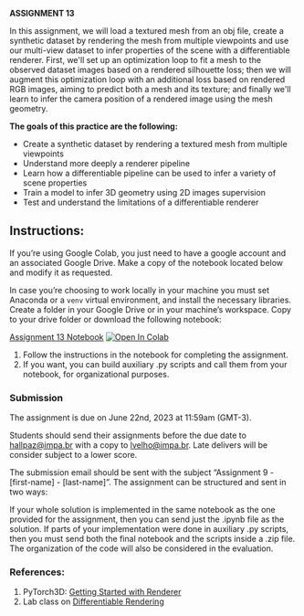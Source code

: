 
**ASSIGNMENT 13**

In this assignment, we will load a textured mesh from an obj file, create a synthetic dataset by rendering the mesh from multiple viewpoints and use our multi-view dataset to infer properties of the scene with a differentiable renderer. First, we'll set up an optimization loop to fit a mesh to the observed dataset images based on a rendered silhouette loss; then we will augment this optimization loop with an additional loss based on rendered RGB images, aiming to predict both a mesh and its texture; and finally we'll learn to infer the camera position of a rendered image using the mesh geometry.

**The goals of this practice are the following:**

-  Create a synthetic dataset by rendering a textured mesh from multiple viewpoints
-  Understand more deeply a renderer pipeline 
-  Learn how a differentiable pipeline can be used to infer a variety of scene properties
-  Train a model to infer 3D geometry using 2D images supervision
-  Test and understand the limitations of a differentiable renderer

## Instructions:
If you’re using Google Colab, you just need to have a google account and an associated Google Drive. Make a copy of the notebook located below and modify it as requested.

In case you’re choosing to work locally in your machine you must set Anaconda or a `venv` virtual environment, and install the necessary libraries. Create a folder in your Google Drive or in your machine’s workspace. Copy to your drive folder or download the following notebook:

[Assignment 13 Notebook](https://colab.research.google.com/github/hallpaz/3dsystems23/blob/main/assignments/lab13_mesh_texture_camera.ipynb.ipynb)
<a href="https://colab.research.google.com/github/hallpaz/3dsystems23/blob/main/assignments/lab13_mesh_texture_camera.ipynb.ipynb" target="_blank"><img src="https://colab.research.google.com/assets/colab-badge.svg" alt="Open In Colab"/></a>

1. Follow the instructions in the notebook for completing the assignment.
2. If you want, you can build auxiliary .py scripts and call them from your notebook, for organizational purposes.

### Submission 

The assignment is due on June 22nd, 2023 at 11:59am (GMT-3).

Students should send their assignments before the due date to hallpaz@impa.br with a copy to lvelho@impa.br. Late delivers will be consider subject to a lower score.

The submission email should be sent with the subject “Assignment 9 - [first-name] - [last-name]”. The assignment can be structured and sent in two ways:

If your whole solution is implemented in the same notebook as the one provided for the assignment, then you can send just the .ipynb file as the solution. If parts of your implementation were done in auxiliary .py scripts, then you must send both the final notebook and the scripts inside a .zip file. The organization of the code will also be considered in the evaluation.

### References:

1. PyTorch3D: [Getting Started with Renderer](https://pytorch3d.org/docs/renderer_getting_started)
2. Lab class on [Differentiable Rendering](labclass12.md)
